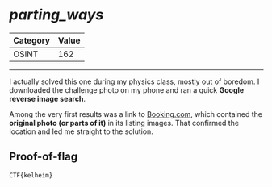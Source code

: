 # _parting_ways_

Category | Value
-- | --
OSINT | 162

***

I actually solved this one during my physics class, mostly out of boredom. I downloaded the challenge photo on my phone and ran a quick **Google reverse image search**.

Among the very first results was a link to [Booking.com](https://www.booking.com/Share-RrlQn39), which contained the **original photo (or parts of it)** in its listing images. That confirmed the location and led me straight to the solution.

## Proof-of-flag
```
CTF{kelheim}
```
